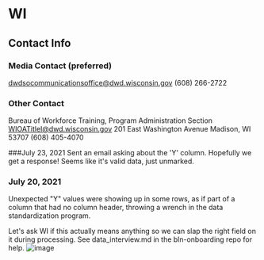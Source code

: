 # WI
## Contact Info
### Media Contact (preferred)
dwdsocommunicationsoffice@dwd.wisconsin.gov
(608) 266-2722

### Other Contact
Bureau of Workforce Training, Program Administration Section
WIOATitleI@dwd.wisconsin.gov
201 East Washington Avenue
Madison, WI 53707
(608) 405-4070

###July 23, 2021
Sent an email asking about the 'Y' column. Hopefully we get a response! Seems like it's valid data, just unmarked.

### July 20, 2021
Unexpected "Y" values were showing up in some rows, as if part of a column that had no column header, throwing a wrench in the data standardization program.

Let's ask WI if this actually means anything so we can slap the right field on it during processing. See data_interview.md in the bln-onboarding repo for help.
![image](https://user-images.githubusercontent.com/20691507/126409338-d15fa093-3a2b-48de-9c1f-7b1dea380bc0.png)

